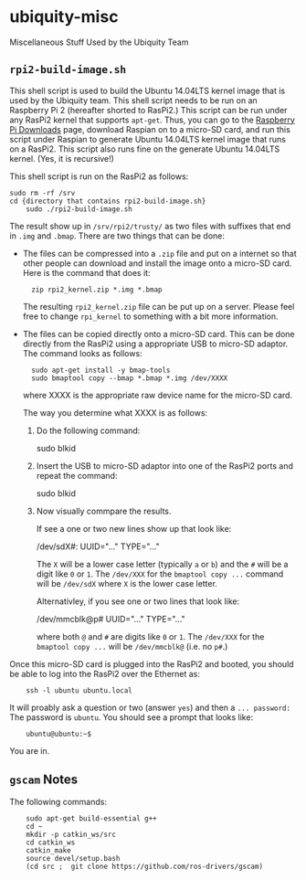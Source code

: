# ubiquity-misc

Miscellaneous Stuff Used by the Ubiquity Team

## `rpi2-build-image.sh`

This shell script is used to build the Ubuntu 14.04LTS
kernel image that is used by the Ubiquity team.  This shell
script needs to be run on an Raspberry Pi 2 (hereafter shorted
to RasPi2.)  This script can be run under any RasPi2 kernel
that supports `apt-get`.  Thus, you can go to the
  [Raspberry Pi Downloads](https://www.raspberrypi.org/downloads/)
page, download Raspian on to a micro-SD card, and run this script
under Raspian to generate Ubuntu 14.04LTS kernel image that runs
on a RasPi2.  This script also runs fine on the generate Ubuntu
14.04LTS kernel.  (Yes, it is recursive!)

This shell script is run on the RasPi2 as follows:

	sudo rm -rf /srv
	cd {directory that contains rpi2-build-image.sh}
        sudo ./rpi2-build-image.sh

The result show up in `/srv/rpi2/trusty/` as two files
with suffixes that end in `.img` and `.bmap`.  There
are two things that can be done:

* The files can be compressed into a `.zip` file and put
  on a internet so that other people can download and
  install the image onto a micro-SD card.  Here is the
  command that does it:

        zip rpi2_kernel.zip *.img *.bmap

  The resulting `rpi2_kernel.zip` file can be put up on
  a server.  Please feel free to change `rpi_kernel` to
  something with a bit more information.

* The files can be copied directly onto a micro-SD card.
  This can be done directly from the RasPi2 using a appropriate
  USB to micro-SD adaptor.  The command looks as follows:

        sudo apt-get install -y bmap-tools
        sudo bmaptool copy --bmap *.bmap *.img /dev/XXXX

  where XXXX is the appropriate raw device name for the
  micro-SD card.

  The way you determine what XXXX is as follows:

  1. Do the following command:

        sudo blkid

  2. Insert the USB to micro-SD adaptor into one of the RasPi2 ports
     and repeat the command:

        sudo blkid

  3. Now visually commpare the results.

     If see a one or two new lines show up that look like:

        /dev/sdX#: UUID="..." TYPE="..."

     The `X` will be a lower case letter (typically `a` or `b`)
     and the `#` will be a digit like `0` or `1`.
     The `/dev/XXX` for the `bmaptool copy ...` command will be
     `/dev/sdX` where `X` is the lower case letter.

     Alternativley, if you see one or two lines that look like:

        /dev/mmcblk@p# UUID="..." TYPE="..."

     where both `@` and `#` are digits like `0` or `1`.
     The `/dev/XXX` for the `bmaptool copy ...` will be `/dev/mmcblk@`
     (i.e. no `p#`.)
    
Once this micro-SD card is plugged into the RasPi2 and
booted, you should be able to log into the RasPi2 over
the Ethernet as:

        ssh -l ubuntu ubuntu.local

It will proably ask a question or two (answer `yes`) and
then a `... password:`  The password is `ubuntu`.  You should
see a prompt that looks like:

        ubuntu@ubuntu:~$

You are in.

     
## `gscam` Notes

The following commands:

        sudo apt-get build-essential g++
        cd ~
        mkdir -p catkin_ws/src
        cd catkin_ws
        catkin_make
        source devel/setup.bash
        (cd src ;  git clone https://github.com/ros-drivers/gscam)
